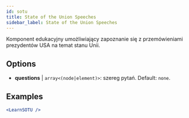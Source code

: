 ```yaml
---
id: sotu
title: State of the Union Speeches
sidebar_label: State of the Union Speeches
---
```


Komponent edukacyjny umożliwiający zapoznanie się z przemówieniami prezydentów USA na temat stanu Unii.

## Options

* __questions__ | `array<(node|element)>`: szereg pytań. Default: `none`.


## Examples

```jsx live
<LearnSOTU />
```


